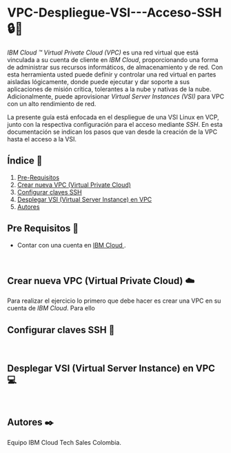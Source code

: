 # VPC-Despliegue-VSI---Acceso-SSH 🔒🔑

*IBM Cloud ™ Virtual Private Cloud (VPC)* es una red virtual que está vinculada a su cuenta de cliente en *IBM Cloud*, proporcionando una forma de administrar sus recursos informáticos, de almacenamiento y de red. Con esta herramienta usted puede definir y controlar una red virtual en partes aisladas lógicamente, donde puede ejecutar y dar soporte a sus aplicaciones de misión crítica, tolerantes a la nube y nativas de la nube. Adicionalmente, puede aprovisionar *Virtual Server Instances (VSI)* para VPC con un alto rendimiento de red. 

La presente guía está enfocada en el despliegue de una VSI Linux en VCP, junto con la respectiva configuración para el acceso mediante *SSH*. En esta documentación se indican los pasos que van desde la creación de la VPC hasta el acceso a la VSI.

## Índice  📰
1. [Pre-Requisitos](#Pre-Requisitos-pencil)
2. [Crear nueva VPC (Virtual Private Cloud)](#Crear-nueva-VPC-Virtual-Private-Cloud-cloud)
3. [Configurar claves SSH](#Configurar-claves-SSH-closed_lock_with_key)
4. [Desplegar VSI (Virtual Server Instance) en VPC](#Desplegar-VSI-Virtual-Server-Instance-en-VPC-computer)
5. [Autores](#Autores-black_nib)


## Pre Requisitos :pencil:
* Contar con una cuenta en <a href="https://cloud.ibm.com/"> IBM Cloud </a>.
<br />

## Crear nueva VPC (Virtual Private Cloud) :cloud:
Para realizar el ejercicio lo primero que debe hacer es crear una VPC en su cuenta de *IBM Cloud*. Para ello
<br />

## Configurar claves SSH :closed_lock_with_key:
<br />

## Desplegar VSI (Virtual Server Instance) en VPC :computer:
<br />

## Autores :black_nib:
Equipo IBM Cloud Tech Sales Colombia.
<br />
